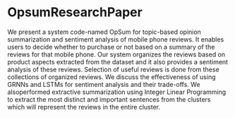 # OpsumResearchPaper

We present a system code-named OpSum for topic-based opinion summarization and sentiment analysis of mobile phone reviews. It enables users to decide whether to purchase or not based on a summary of the reviews for that mobile phone. Our system organizes the reviews based on product aspects extracted from the dataset and it also provides a sentiment analysis of these reviews. Selection of useful reviews is done from these collections of organized reviews. We discuss the effectiveness of using GRNNs and LSTMs for sentiment analysis and their trade-offs. We alsoperformed extractive summarization using Integer Linear Programming to extract the most distinct and important sentences from the clusters which will represent the reviews in the entire cluster.
